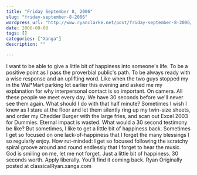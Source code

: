 ```yaml
---
title: "Friday September 8, 2006"
slug: "friday-september-8-2006"
wordpress_url: "http://www.ryanclarke.net/post/friday-september-8-2006/"
date: 2006-09-08
tags: []
categories: ["Xanga"]
description: ""

---
```


I want to be able to give a little bit of happiness into someone's life. To be a positive point as I pass the proverbial public's path. To be always ready with a wise response and an uplifting word. Like when the two guys stopped my in the Wal\*Mart parking lot earlier this evening and asked me my explanation for why interpersonal contact is so important. On camera. All these people we meet every day. We have 30 seconds before we'll never see them again. What should I do with that half minute? Sometimes I wish I knew as I stare at the floor and let them silently ring up my twin-size sheets, and order my Chedder Burger with the large fries, and scan out Excel 2003 for Dummies. Eternal impact is wasted. What would a 30 second testimony be like?
But sometimes, I like to get a little bit of happiness back. Sometimes I get so focused on one lack-of-happiness that I forget the many blessings I so regularly enjoy. How rut-minded: I get so focused following the scratchy spiral groove around and round endlessly that I forget to hear the music. God is smiling on me, let me not forget.
Just a little bit of happiness. 30 seconds worth. Apply liberally. You'll find it coming back.
Ryan
Originally posted at classicalRyan.xanga.com
